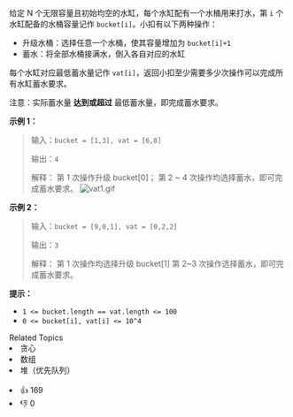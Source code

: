 给定 N 个无限容量且初始均空的水缸，每个水缸配有一个水桶用来打水，第 `i` 个水缸配备的水桶容量记作 `bucket[i]`。小扣有以下两种操作：
- 升级水桶：选择任意一个水桶，使其容量增加为 `bucket[i]+1`
- 蓄水：将全部水桶接满水，倒入各自对应的水缸

每个水缸对应最低蓄水量记作 `vat[i]`，返回小扣至少需要多少次操作可以完成所有水缸蓄水要求。

注意：实际蓄水量 **达到或超过** 最低蓄水量，即完成蓄水要求。

**示例 1：**

> 输入：`bucket = [1,3], vat = [6,8]`
>
> 输出：`4`
>
> 解释：
> 第 1 次操作升级 bucket[0]；
> 第 2 ~ 4 次操作均选择蓄水，即可完成蓄水要求。
> ![vat1.gif](https://pic.leetcode-cn.com/1616122992-RkDxoL-vat1.gif)

**示例 2：**

> 输入：`bucket = [9,0,1], vat = [0,2,2]`
>
> 输出：`3`
>
> 解释：
> 第 1 次操作均选择升级 bucket[1]
> 第 2~3 次操作选择蓄水，即可完成蓄水要求。

**提示：**
- `1 <= bucket.length == vat.length <= 100`
- `0 <= bucket[i], vat[i] <= 10^4`

<div><div>Related Topics</div><div><li>贪心</li><li>数组</li><li>堆（优先队列）</li></div></div><br><div><li>👍 169</li><li>👎 0</li></div>